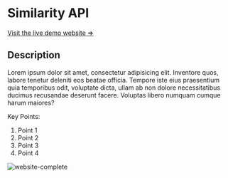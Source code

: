 # Similarity API

[Visit the live demo website =>](https://youtube.com "Similarity API")

## Description

Lorem ipsum dolor sit amet, consectetur adipisicing elit. Inventore quos, labore tenetur deleniti eos beatae officia. Tempore iste eius praesentium quia temporibus odit, voluptate dicta, ullam ab non dolore necessitatibus ducimus recusandae deserunt facere. Voluptas libero numquam cumque harum maiores?

Key Points:

1. Point 1
2. Point 2
3. Point 3
4. Point 4

![website-complete](https://www.pngkey.com/png/detail/233-2332677_ega-png.png)
